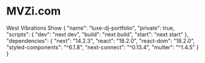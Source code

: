 # MVZi.com
West Vibrations Show
{
  "name": "luxe-dj-portfolio",
  "private": true,
  "scripts": {
    "dev": "next dev",
    "build": "next build",
    "start": "next start"
  },
  "dependencies": {
    "next": "14.2.3",
    "react": "18.2.0",
    "react-dom": "18.2.0",
    "styled-components": "^6.1.8",
    "next-connect": "^0.13.4",
    "multer": "^1.4.5"
  }
}
